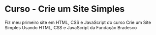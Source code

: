# Curso - Crie um Site Simples
 Fiz meu primeiro site em HTML, CSS e JavaScript do curso Crie um Site Simples Usando HTML, CSS e JavaScript da Fundação Bradesco
